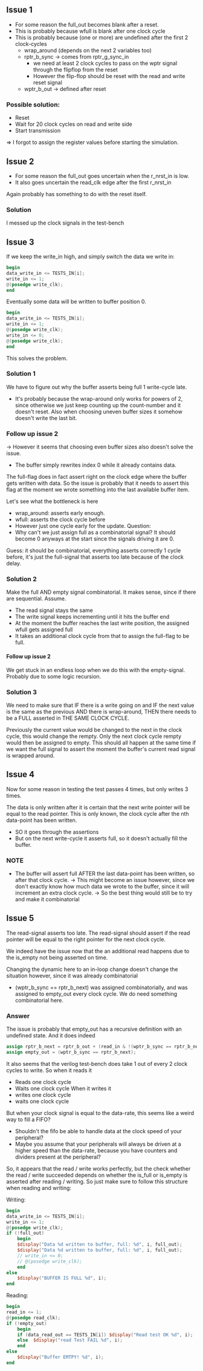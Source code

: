 ## Issue 1
- For some reason the full_out becomes blank after a reset.
- This is probably because wfull is blank after one clock cycle
- This is probably because (one or more) are undefined after the first 2 clock-cycles
    - wrap_around (depends on the next 2 variables too)
    - rptr_b_sync -> comes from rptr_g_sync_in
        - we need at least 2 clock cycles to pass on the wptr signal through the flipflop from the reset
        - However the flip-flop should be reset with the read and write reset signal
    - wptr_b_out -> defined after reset

### Possible solution:
- Reset
- Wait for 20 clock cycles on read and write side
- Start transmission

=> I forgot to assign the register values before starting the simulation.

## Issue 2
- For some reason the full_out goes uncertain when the r_nrst_in is low.
- It also goes uncertain the read_clk edge after the first r_nrst_in

Again probably has something to do with the reset itself.
### Solution
I messed up the clock signals in the test-bench

## Issue 3

If we keep the write_in high, and simply switch the data we write in:
```verilog
begin
data_write_in <= TESTS_IN[i];
write_in <= 1;
@(posedge write_clk);
end
```
Eventually some data will be written to buffer position 0.
```verilog
begin
data_write_in <= TESTS_IN[i];
write_in <= 1;
@(posedge write_clk);
write_in <= 0;
@(posedge write_clk);
end
```
This solves the problem.

### Solution 1
We have to figure out why the buffer asserts being full 1 write-cycle late.
- It's probably because the wrap-around only works for powers of 2, since otherwise we just keep counting up the count-number and it doesn't reset. Also when choosing uneven buffer sizes it somehow doesn't write the last bit.

### Follow up issue 2
-> However it seems that choosing even buffer sizes also doesn't solve the issue.
- The buffer simply rewrites index 0 while it already contains data.

The full-flag does in fact assert right on the clock edge where the buffer gets written with data. So the issue is probably that it needs to assert this flag at the moment we wrote something into the last available buffer item.

Let's see what the bottleneck is here
- wrap_around: asserts early enough.
- wfull: asserts the clock cycle before
- However just one cycle early for the update.
Question:
- Why can't we just assign full as a combinatorial signal? It should become 0 anyways at the start since the signals driving it are 0.

Guess: it should be combinatorial, everything asserts correctly 1 cycle before, it's just the full-signal that asserts too late because of the clock delay.

### Solution 2
Make the full AND empty signal combinatorial.
It makes sense, since if there are sequential. Assume.
- The read signal stays the same
- The write signal keeps incrementing until it hits the buffer end
- At the moment the buffer reaches the last write position, the assigned wfull gets assigned full
- It takes an additional clock cycle from that to assign the full-flag to be full.


#### Follow up issue 2
We get stuck in an endless loop when we do this with the empty-signal. Probably due to some logic recursion.

### Solution 3
We need to make sure that IF there is a write going on and IF the next value is the same as the previous AND there is wrap-around, THEN there needs to be a FULL asserted in THE SAME CLOCK CYCLE.

Previously the current value would be changed to the next in the clock cycle, this would change the rempty.
Only the next clock cycle rempty would then be assigned to empty.
This should all happen at the same time if we want the full signal to assert the moment the buffer's current read signal is wrapped around.


## Issue 4
Now for some reason in testing the test passes 4 times, but only writes 3 times. 

The data is only written after it is certain that the next write pointer will be equal to the read pointer.
This is only known, the clock cycle after the nth data-point has been written. 
- SO it goes through the assertions
- But on the next write-cycle it asserts full, so it doesn't actually fill the buffer.

### NOTE
- The buffer will assert full AFTER the last data-point has been written, so after that clock cycle.
-> This might become an issue however, since we don't exactly know how much data we wrote to the buffer, since it will increment an extra clock cycle.
-> So the best thing would still be to try and make it combinatorial

## Issue 5
The read-signal asserts too late. The read-signal should assert if the read pointer will be equal to the right pointer for the next clock cycle.

We indeed have the issue now that the an additional read happens due to the is_empty not being asserted on time.

Changing the dynamic here to an in-loop change doesn't change the situation however, since it was already combinatorial
- (wptr_b_sync == rptr_b_next) was assigned combinatorially, and was assigned to empty_out every clock cycle.
We do need something combinatorial here.


### Answer 
The issue is probably that empty_out has a recursive definition with an undefined state. And it does indeed


```verilog
assign rptr_b_next = rptr_b_out + (read_in & !(wptr_b_sync == rptr_b_next));
assign empty_out = (wptr_b_sync == rptr_b_next);
```

It also seems that the verilog test-bench does take 1 out of every 2 clock cycles to write. 
So when it reads it
- Reads one clock cycle
- Waits one clock cycle
When it writes it
- writes one clock cycle
- waits one clock cycle

But when your clock signal is equal to the data-rate, this seems like a weird way to fill a FIFO? 
- Shouldn't the fifo be able to handle data at the clock speed of your peripheral?
- Maybe you assume that your peripherals will always be driven at a higher speed than the data-rate, because you have counters and dividers present at the peripheral?

So, it appears that the read / write works perfectly, but the check whether the read / write succeeded depends on whether the is_full or is_empty is asserted after reading / writing.
So just make sure to follow this structure when reading and writing:

Writing:
```verilog
begin
data_write_in <= TESTS_IN[i];
write_in <= 1;
@(posedge write_clk);
if (!full_out)
    begin
    $display("Data %d written to buffer, full: %d", i, full_out);
    $display("Data %d written to buffer, full: %d", i, full_out);
    // write_in <= 0;
    // @(posedge write_clk);
    end
else
    $display("BUFFER IS FULL %d", i);
end
```


Reading:
```verilog
begin
read_in <= 1;
@(posedge read_clk);
if (!empty_out)
    begin
    if (data_read_out == TESTS_IN[i]) $display("Read test OK %d", i);
    else  $display("read Test FAIL %d", i);
    end
else
    $display("Buffer EMTPY! %d", i);
end
```